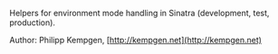 Helpers for environment mode handling in Sinatra (development, test, production).

Author: Philipp Kempgen, [http://kempgen.net](http://kempgen.net)

